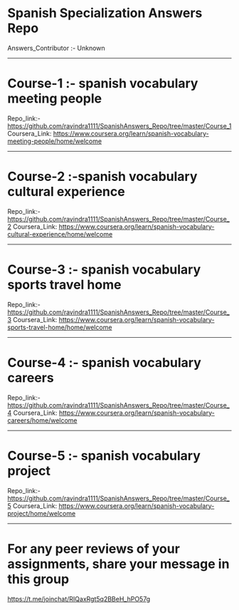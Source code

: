 # Spanish Specialization Answers Repo
Answers_Contributor :- Unknown

------------------------------------------------
# Course-1 :- spanish vocabulary meeting people

Repo_link:- https://github.com/ravindra1111/SpanishAnswers_Repo/tree/master/Course_1
Coursera_Link: https://www.coursera.org/learn/spanish-vocabulary-meeting-people/home/welcome

------------------------------------------------
# Course-2 :-spanish vocabulary cultural experience

Repo_link:- https://github.com/ravindra1111/SpanishAnswers_Repo/tree/master/Course_2
Coursera_Link: https://www.coursera.org/learn/spanish-vocabulary-cultural-experience/home/welcome

------------------------------------------------
# Course-3 :- spanish vocabulary sports travel home

Repo_link:- https://github.com/ravindra1111/SpanishAnswers_Repo/tree/master/Course_3
Coursera_Link: https://www.coursera.org/learn/spanish-vocabulary-sports-travel-home/home/welcome

------------------------------------------------
# Course-4 :- spanish vocabulary careers

Repo_link:- https://github.com/ravindra1111/SpanishAnswers_Repo/tree/master/Course_4
Coursera_Link: https://www.coursera.org/learn/spanish-vocabulary-careers/home/welcome

------------------------------------------------
# Course-5 :- spanish vocabulary project

Repo_link:- https://github.com/ravindra1111/SpanishAnswers_Repo/tree/master/Course_5
Coursera_Link: https://www.coursera.org/learn/spanish-vocabulary-project/home/welcome 

------------------------------------------------

# For any peer reviews of your assignments, share your message in this group 
https://t.me/joinchat/RIQaxRgt5q2BBeH_hPO57g
